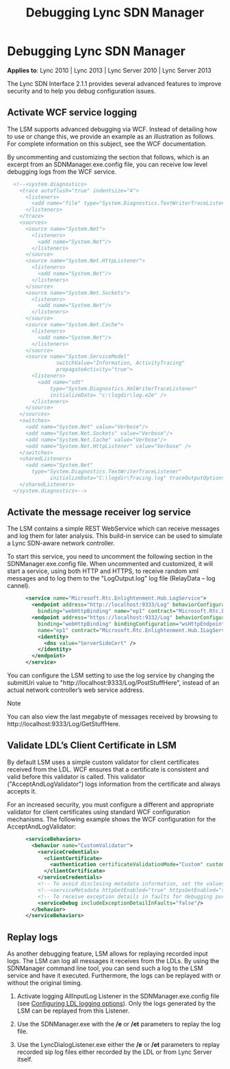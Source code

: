 ﻿---
title: Debugging Lync SDN Manager
TOCTitle: Debugging Lync SDN Manager
ms:assetid: 5567fd7c-4567-47c4-8aa2-456564fcd087
ms:mtpsurl: https://msdn.microsoft.com/en-us/library/Dn785215(v=office.15)
ms:contentKeyID: 62952699
ms.date: 02/16/2015
mtps_version: v=office.15
dev_langs:
- xml
---

# Debugging Lync SDN Manager

**Applies to**: Lync 2010 | Lync 2013 | Lync Server 2010 | Lync Server 2013

The Lync SDN Interface 2.1.1 provides several advanced features to improve security and to help you debug configuration issues.

## Activate WCF service logging

The LSM supports advanced debugging via WCF. Instead of detailing how to use or change this, we provide an example as an illustration as follows. For complete information on this subject, see the WCF documentation. 

By uncommenting and customizing the section that follows, which is an excerpt from an SDNManager.exe.config file, you can receive low level debugging logs from the WCF service.

```xml
  <!--<system.diagnostics>
    <trace autoflush="true" indentsize="4">
      <listeners>
        <add name="file" type="System.Diagnostics.TextWriterTraceListener" initializeData="trace.log"/>
      </listeners> 
    </trace>
    <sources>
      <source name="System.Net">
        <listeners>
          <add name="System.Net"/>
        </listeners>
      </source>
      <source name="System.Net.HttpListener">
        <listeners>
          <add name="System.Net"/>
        </listeners>
      </source>
      <source name="System.Net.Sockets">
        <listeners>
          <add name="System.Net"/>
        </listeners>
      </source>
      <source name="System.Net.Cache">
        <listeners>
          <add name="System.Net"/>
        </listeners>
      </source>
      <source name="System.ServiceModel"
                switchValue="Information, ActivityTracing"
                propagateActivity="true">
        <listeners>
          <add name="sdt"
              type="System.Diagnostics.XmlWriterTraceListener"
              initializeData= "c:\logdir\log.e2e" />
        </listeners>
      </source>
    </sources>
    <switches>
      <add name="System.Net" value="Verbose"/>
      <add name="System.Net.Sockets" value="Verbose"/>
      <add name="System.Net.Cache" value="Verbose"/>
      <add name="System.Net.HttpListener" value="Verbose" />
    </switches>
    <sharedListeners>
      <add name="System.Net"
        type="System.Diagnostics.TextWriterTraceListener"
              initializeData="C:\logdir\Tracing.log" traceOutputOptions = "DateTime" />
    </sharedListeners>
  </system.diagnostics>-->
```

## Activate the message receiver log service

The LSM contains a simple REST WebService which can receive messages and log them for later analysis. This build-in service can be used to simulate a Lync SDN-aware network controller.

To start this service, you need to uncomment the following section in the SDNManager.exe.config file. When uncommented and customized, it will start a service, using both HTTP and HTTPS, to receive random xml messages and to log them to the "LogOutput.log" log file (RelayData – log cannel).

```xml 
      <service name="Microsoft.Rtc.Enlightenment.Hub.LogService">
        <endpoint address="http://localhost:9333/Log" behaviorConfiguration="webby" bindingConfiguration="wsHttpEndpointBindingNoSec"
          binding="webHttpBinding" name="ep1" contract="Microsoft.Rtc.Enlightenment.Hub.ILogService" />
        <endpoint address="https://localhost:9332/Log" behaviorConfiguration="webby" 
          binding="webHttpBinding" bindingConfiguration="wsHttpEndpointBindingNoCert"
          name="ep1" contract="Microsoft.Rtc.Enlightenment.Hub.ILogService">
          <identity>
            <dns value="ServerSideCert" />
          </identity>
        </endpoint>
      </service>
```

You can configure the LSM setting to use the log service by changing the submitUri value to "http://localhost:9333/Log/PostStuffHere", instead of an actual network controller’s web service address.


> [!NOTE]
> You can also view the last megabyte of messages received by browsing to http://localhost:9333/Log/GetStuffHere.



## Validate LDL’s Client Certificate in LSM

By default LSM uses a simple custom validator for client certificates received from the LDL. WCF ensures that a certificate is consistent and valid before this validator is called. This validator ("AcceptAndLogValidator") logs information from the certificate and always accepts it.

For an increased security, you must configure a different and appropriate validator for client certificates using standard WCF configuration mechanisms. The following example shows the WCF configuration for the AcceptAndLogValidator:

```xml 
      <serviceBehaviors>
        <behavior name="CustomValidator">
          <serviceCredentials>
            <clientCertificate>
              <authentication certificateValidationMode="Custom" customCertificateValidatorType="Microsoft.Rtc.Enlightenment.Hub.AcceptAndLogValidator, SDNManager"/>
            </clientCertificate>
          </serviceCredentials>
          <!-- To avoid disclosing metadata information, set the values below to false before deployment -->
          <!--<serviceMetadata httpGetEnabled="true" httpsGetEnabled="true"/>-->
          <!-- To receive exception details in faults for debugging purposes, set the value below to true.  Set to false before deployment to avoid disclosing exception information -->
          <serviceDebug includeExceptionDetailInFaults="false"/>
        </behavior>
      </serviceBehaviors>
```

## Replay logs

As another debugging feature, LSM allows for replaying recorded input logs. The LSM can log all messages it receives from the LDLs. By using the SDNManager command line tool, you can send such a log to the LSM service and have it executed. Furthermore, the logs can be replayed with or without the original timing.

1.  Activate logging AllInputLog Listener in the SDNManager.exe.config file (see [Configuring LDL logging options](configuring-ldl-logging-options.md)). Only the logs generated by the LSM can be replayed from this Listener.

2.  Use the SDNManager.exe with the **/e** or **/et** parameters to replay the log file.

3.  Use the LyncDialogListener.exe either the **/e** or **/et** parameters to replay recorded sip log files either recorded by the LDL or from Lync Server itself.

